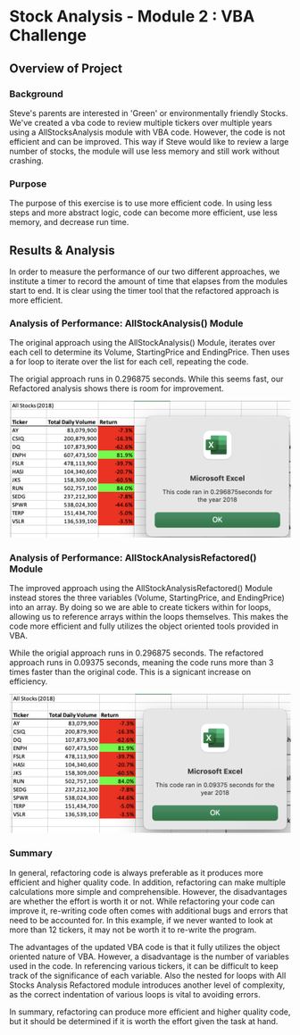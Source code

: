 # Stock Analysis - Module 2 : VBA Challenge

## Overview of Project

### Background
Steve's parents are interested in 'Green' or environmentally friendly Stocks. We've created a vba code to review multiple tickers over multiple years using a AllStocksAnalysis module with VBA code. However, the code is not efficient and can be improved. This way if Steve would like to review a large number of stocks, the module will use less memory and still work without crashing. 

### Purpose
The purpose of this exercise is to use more efficient code. In using less steps and more abstract logic, code can become more efficient, use less memory, and decrease run time.

## Results & Analysis
In order to measure the performance of our two different approaches, we institute a timer to record the amount of time that elapses from the modules start to end. It is clear using the timer tool that the refactored approach is more efficient. 


### Analysis of Performance: AllStockAnalysis() Module

The original approach using the AllStockAnalysis() Module, iterates over each cell to determine its Volume, StartingPrice and EndingPrice. Then uses a for loop to iterate over the list for each cell, repeating the code. 

The origial approach runs in 0.296875 seconds. While this seems fast, our Refactored analysis shows there is room for improvement. 

![Theater_Outcomes_vs_Launch](VBA_Challenge_2018_AllStocks.png "VBA_Challenge_2018_AllStocks")

### Analysis of Performance: AllStockAnalysisRefactored() Module

The improved approach using the AllStockAnalysisRefactored() Module instead stores the three variables (Volume, StartingPrice, and EndingPrice) into an array. By doing so we are able to create tickers within for loops, allowing us to reference arrays within the loops themselves. This makes the code more efficient and fully utilizes the object oriented tools provided in VBA. 

While the origial approach runs in 0.296875 seconds. The refactored approach runs in 0.09375 seconds, meaning the code runs more than 3 times faster than the original code. This is a signicant increase on efficiency. 


![Outcomes_vs_Goals](VBA_Challenge_2018_AllStocksRefactored.png "VBA_Challenge_2018_AllStocksRefactored")


### Summary

In general, refactoring code is always preferable as it produces more efficient and higher quality code. In addition, refactoring can make multiple calculations more simple and comprehensible. However, the disadvantages are whether the effort is worth it or not. While refactoring your code can improve it, re-writing code often comes with additional bugs and errors that need to be accounted for. In this example, if we never wanted to look at more than 12 tickers, it may not be worth it to re-write the program. 

The advantages of the updated VBA code is that it fully utilizes the object oriented nature of VBA. However, a disadvantage is the number of variables used in the code. In referencing various tickers, it can be difficult to keep track of the significance of each variable. Also the nested for loops with All Stocks Analysis Refactored module introduces another level of complexity, as the correct indentation of various loops is vital to avoiding errors. 

In summary, refactoring can produce more efficient and higher quality code, but it should be determined if it is worth the effort given the task at hand. 

